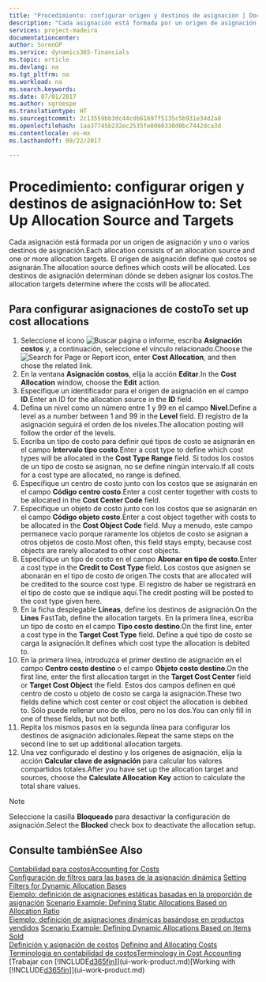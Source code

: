 ```yaml
---
title: "Procedimiento: configurar origen y destinos de asignación | Documentos de Microsoft"
description: "Cada asignación está formada por un origen de asignación y uno o varios destinos de asignación. El origen de asignación define qué costos se asignarán. Los destinos de asignación determinan dónde se deben asignar los costos."
services: project-madeira
documentationcenter: 
author: SorenGP
ms.service: dynamics365-financials
ms.topic: article
ms.devlang: na
ms.tgt_pltfrm: na
ms.workload: na
ms.search.keywords: 
ms.date: 07/01/2017
ms.author: sgroespe
ms.translationtype: HT
ms.sourcegitcommit: 2c13559bb3dc44cdb61697f5135c5b931e34d2a8
ms.openlocfilehash: 1aa37745b232ec2535fe8060330d0bc7442dca3d
ms.contentlocale: es-mx
ms.lasthandoff: 09/22/2017

---
```

# <a name="how-to-set-up-allocation-source-and-targets"></a><span data-ttu-id="8e627-105">Procedimiento: configurar origen y destinos de asignación</span><span class="sxs-lookup"><span data-stu-id="8e627-105">How to: Set Up Allocation Source and Targets</span></span>
<span data-ttu-id="8e627-106">Cada asignación está formada por un origen de asignación y uno o varios destinos de asignación.</span><span class="sxs-lookup"><span data-stu-id="8e627-106">Each allocation consists of an allocation source and one or more allocation targets.</span></span> <span data-ttu-id="8e627-107">El origen de asignación define qué costos se asignarán.</span><span class="sxs-lookup"><span data-stu-id="8e627-107">The allocation source defines which costs will be allocated.</span></span> <span data-ttu-id="8e627-108">Los destinos de asignación determinan dónde se deben asignar los costos.</span><span class="sxs-lookup"><span data-stu-id="8e627-108">The allocation targets determine where the costs will be allocated.</span></span>  

## <a name="to-set-up-cost-allocations"></a><span data-ttu-id="8e627-109">Para configurar asignaciones de costo</span><span class="sxs-lookup"><span data-stu-id="8e627-109">To set up cost allocations</span></span>  
1.  <span data-ttu-id="8e627-110">Seleccione el icono ![Buscar página o informe](media/ui-search/search_small.png "icono Buscar página o informe"), escriba **Asignación costos** y, a continuación, seleccione el vínculo relacionado.</span><span class="sxs-lookup"><span data-stu-id="8e627-110">Choose the ![Search for Page or Report](media/ui-search/search_small.png "Search for Page or Report icon") icon, enter **Cost Allocation**, and then chose the related link.</span></span>  
2.  <span data-ttu-id="8e627-111">En la ventana **Asignación costos**, elija la acción **Editar**.</span><span class="sxs-lookup"><span data-stu-id="8e627-111">In the **Cost Allocation** window, choose the **Edit** action.</span></span>  
3.  <span data-ttu-id="8e627-112">Especifique un identificador para el origen de asignación en el campo **ID**.</span><span class="sxs-lookup"><span data-stu-id="8e627-112">Enter an ID for the allocation source in the **ID** field.</span></span>  
4.  <span data-ttu-id="8e627-113">Defina un nivel como un número entre 1 y 99 en el campo **Nivel**.</span><span class="sxs-lookup"><span data-stu-id="8e627-113">Define a level as a number between 1 and 99 in the **Level** field.</span></span> <span data-ttu-id="8e627-114">El registro de la asignación seguirá el orden de los niveles.</span><span class="sxs-lookup"><span data-stu-id="8e627-114">The allocation posting will follow the order of the levels.</span></span>  
5.  <span data-ttu-id="8e627-115">Escriba un tipo de costo para definir qué tipos de costo se asignarán en el campo **Intervalo tipo costo**.</span><span class="sxs-lookup"><span data-stu-id="8e627-115">Enter a cost type to define which cost types will be allocated in the **Cost Type Range** field.</span></span> <span data-ttu-id="8e627-116">Si todos los costos de un tipo de costo se asignan, no se define ningún intervalo.</span><span class="sxs-lookup"><span data-stu-id="8e627-116">If all costs for a cost type are allocated, no range is defined.</span></span>  
6.  <span data-ttu-id="8e627-117">Especifique un centro de costo junto con los costos que se asignarán en el campo **Código centro costo**.</span><span class="sxs-lookup"><span data-stu-id="8e627-117">Enter a cost center together with costs to be allocated in the **Cost Center Code** field.</span></span>  
7.  <span data-ttu-id="8e627-118">Especifique un objeto de costo junto con los costos que se asignarán en el campo **Código objeto costo**.</span><span class="sxs-lookup"><span data-stu-id="8e627-118">Enter a cost object together with costs to be allocated in the **Cost Object Code** field.</span></span> <span data-ttu-id="8e627-119">Muy a menudo, este campo permanece vacío porque raramente los objetos de costo se asignan a otros objetos de costo.</span><span class="sxs-lookup"><span data-stu-id="8e627-119">Most often, this field stays empty, because cost objects are rarely allocated to other cost objects.</span></span>  
8.  <span data-ttu-id="8e627-120">Especifique un tipo de costo en el campo **Abonar en tipo de costo**.</span><span class="sxs-lookup"><span data-stu-id="8e627-120">Enter a cost type in the **Credit to Cost Type** field.</span></span> <span data-ttu-id="8e627-121">Los costos que asignen se abonarán en el tipo de costo de origen.</span><span class="sxs-lookup"><span data-stu-id="8e627-121">The costs that are allocated will be credited to the source cost type.</span></span> <span data-ttu-id="8e627-122">El registro de haber se registrará en el tipo de costo que se indique aquí.</span><span class="sxs-lookup"><span data-stu-id="8e627-122">The credit posting will be posted to the cost type given here.</span></span>  
9. <span data-ttu-id="8e627-123">En la ficha desplegable **Líneas**, define los destinos de asignación.</span><span class="sxs-lookup"><span data-stu-id="8e627-123">On the **Lines** FastTab, define the allocation targets.</span></span> <span data-ttu-id="8e627-124">En la primera línea, escriba un tipo de costo en el campo **Tipo costo destino**.</span><span class="sxs-lookup"><span data-stu-id="8e627-124">On the first line, enter a cost type in the **Target Cost Type** field.</span></span> <span data-ttu-id="8e627-125">Define a qué tipo de costo se carga la asignación.</span><span class="sxs-lookup"><span data-stu-id="8e627-125">It defines which cost type the allocation is debited to.</span></span>  
10. <span data-ttu-id="8e627-126">En la primera línea, introduzca el primer destino de asignación en el campo **Centro costo destino** o el campo **Objeto costo destino**.</span><span class="sxs-lookup"><span data-stu-id="8e627-126">On the first line, enter the first allocation target in the **Target Cost Center** field or **Target Cost Object** the field.</span></span> <span data-ttu-id="8e627-127">Estos dos campos definen en qué centro de costo u objeto de costo se carga la asignación.</span><span class="sxs-lookup"><span data-stu-id="8e627-127">These two fields define which cost center or cost object the allocation is debited to.</span></span> <span data-ttu-id="8e627-128">Sólo puede rellenar uno de ellos, pero no los dos.</span><span class="sxs-lookup"><span data-stu-id="8e627-128">You can only fill in one of these fields, but not both.</span></span>  
11. <span data-ttu-id="8e627-129">Repita los mismos pasos en la segunda línea para configurar los destinos de asignación adicionales.</span><span class="sxs-lookup"><span data-stu-id="8e627-129">Repeat the same steps on the second line to set up additional allocation targets.</span></span>  
12. <span data-ttu-id="8e627-130">Una vez configurado el destino y los orígenes de asignación, elija la acción **Calcular clave de asignación** para calcular los valores compartidos totales.</span><span class="sxs-lookup"><span data-stu-id="8e627-130">After you have set up the allocation target and sources, choose the **Calculate Allocation Key** action to calculate the total share values.</span></span>  

> [!NOTE]  
>  <span data-ttu-id="8e627-131">Seleccione la casilla **Bloqueado** para desactivar la configuración de asignación.</span><span class="sxs-lookup"><span data-stu-id="8e627-131">Select the **Blocked** check box to deactivate the allocation setup.</span></span>  

## <a name="see-also"></a><span data-ttu-id="8e627-132">Consulte también</span><span class="sxs-lookup"><span data-stu-id="8e627-132">See Also</span></span>  
[<span data-ttu-id="8e627-133">Contabilidad para costos</span><span class="sxs-lookup"><span data-stu-id="8e627-133">Accounting for Costs</span></span>](finance-manage-cost-accounting.md)  
 <span data-ttu-id="8e627-134">[Configuración de filtros para las bases de la asignación dinámica](finance-setting-filters-for-dynamic-allocation-bases.md) </span><span class="sxs-lookup"><span data-stu-id="8e627-134">[Setting Filters for Dynamic Allocation Bases](finance-setting-filters-for-dynamic-allocation-bases.md) </span></span>  
 <span data-ttu-id="8e627-135">[Ejemplo: definición de asignaciones estáticas basadas en la proporción de asignación](finance-scenario-example-defining-static-allocations-based-on-allocation-ratio.md) </span><span class="sxs-lookup"><span data-stu-id="8e627-135">[Scenario Example: Defining Static Allocations Based on Allocation Ratio](finance-scenario-example-defining-static-allocations-based-on-allocation-ratio.md) </span></span>  
 <span data-ttu-id="8e627-136">[Ejemplo: definición de asignaciones dinámicas basándose en productos vendidos](finance-scenario-example-defining-dynamic-allocations-based-on-items-sold.md) </span><span class="sxs-lookup"><span data-stu-id="8e627-136">[Scenario Example: Defining Dynamic Allocations Based on Items Sold](finance-scenario-example-defining-dynamic-allocations-based-on-items-sold.md) </span></span>  
 <span data-ttu-id="8e627-137">[Definición y asignación de costos](finance-define-and-allocate-costs.md) </span><span class="sxs-lookup"><span data-stu-id="8e627-137">[Defining and Allocating Costs](finance-define-and-allocate-costs.md) </span></span>  
 [<span data-ttu-id="8e627-138">Terminología en contabilidad de costos</span><span class="sxs-lookup"><span data-stu-id="8e627-138">Terminology in Cost Accounting</span></span>](finance-terminology-in-cost-accounting.md)  
 <span data-ttu-id="8e627-139">[Trabajar con [!INCLUDE[d365fin](includes/d365fin_md.md)]](ui-work-product.md)</span><span class="sxs-lookup"><span data-stu-id="8e627-139">[Working with [!INCLUDE[d365fin](includes/d365fin_md.md)]](ui-work-product.md)</span></span>

